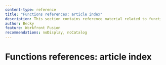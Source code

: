 ```yaml
---
content-type: reference
title: "Functions references: article index"
description: This section contains reference material related to functions in Adobe Workfront Fusion.
author: Becky
feature: Workfront Fusion
recommendations: noDisplay, noCatalog
---
```


# Functions references: article index
